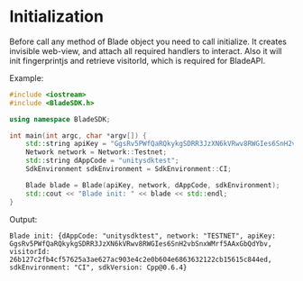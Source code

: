 # Initialization

Before call any method of Blade object you need to call initialize. It creates invisible web-view, and attach all required handlers to interact. Also it will init fingerprintjs and retrieve visitorId, which is required for BladeAPI.

Example:

```cpp
#include <iostream>
#include <BladeSDK.h>

using namespace BladeSDK;

int main(int argc, char *argv[]) {
    std::string apiKey = "GgsRv5PWfQaRQkykgSDRR3JzXN6kVRwv8RWGIes6SnH2vbSnxWMrf5AAxGbQdYbv";
    Network network = Network::Testnet;
    std::string dAppCode = "unitysdktest";
    SdkEnvironment sdkEnvironment = SdkEnvironment::CI;

    Blade blade = Blade(apiKey, network, dAppCode, sdkEnvironment);
    std::cout << "Blade init: " << blade << std::endl;
}
```

Output:

```
Blade init: {dAppCode: "unitysdktest", network: "TESTNET", apiKey: GgsRv5PWfQaRQkykgSDRR3JzXN6kVRwv8RWGIes6SnH2vbSnxWMrf5AAxGbQdYbv, visitorId: 26b127c2fb4cf57625a3ae627ac903e4c2e0b604e6863632122cb15615c844ed, sdkEnvironment: "CI", sdkVersion: Cpp@0.6.4}
```